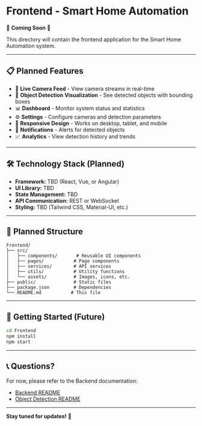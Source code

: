 # Frontend - Smart Home Automation

🚧 **Coming Soon** 🚧

This directory will contain the frontend application for the Smart Home Automation system.

---

## 📋 Planned Features

- 🎥 **Live Camera Feed** - View camera streams in real-time
- 🎯 **Object Detection Visualization** - See detected objects with bounding boxes
- 📊 **Dashboard** - Monitor system status and statistics
- ⚙️ **Settings** - Configure cameras and detection parameters
- 📱 **Responsive Design** - Works on desktop, tablet, and mobile
- 🔔 **Notifications** - Alerts for detected objects
- 📈 **Analytics** - View detection history and trends

---

## 🛠️ Technology Stack (Planned)

- **Framework:** TBD (React, Vue, or Angular)
- **UI Library:** TBD
- **State Management:** TBD
- **API Communication:** REST or WebSocket
- **Styling:** TBD (Tailwind CSS, Material-UI, etc.)

---

## 📁 Planned Structure

```
Frontend/
├── src/
│   ├── components/       # Reusable UI components
│   ├── pages/           # Page components
│   ├── services/        # API services
│   ├── utils/           # Utility functions
│   └── assets/          # Images, icons, etc.
├── public/              # Static files
├── package.json         # Dependencies
└── README.md           # This file
```

---

## 🚀 Getting Started (Future)

```bash
cd Frontend
npm install
npm start
```

---

## 📞 Questions?

For now, please refer to the Backend documentation:
- [Backend README](../Backend/README.md)
- [Object Detection README](../Backend/object_detection/README.md)

---

**Stay tuned for updates!** 🎉

